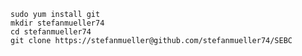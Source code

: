     sudo yum install git
    mkdir stefanmueller74
    cd stefanmueller74
    git clone https://stefanmueller@github.com/stefanmueller74/SEBC
